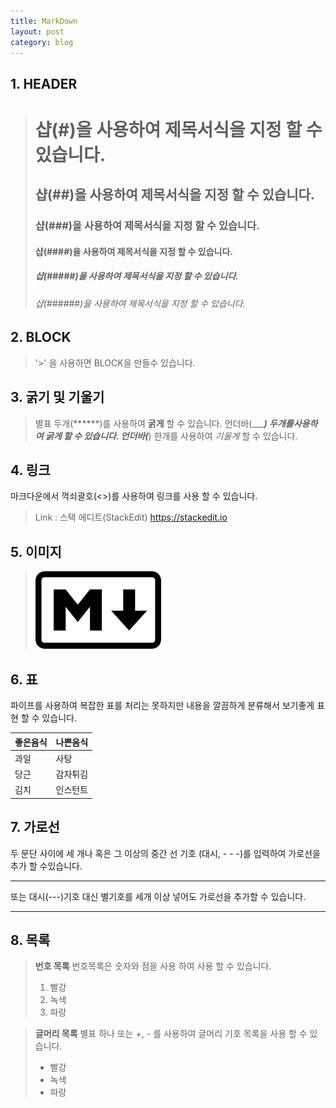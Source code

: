 ```yaml
---
title: MarkDown 
layout: post
category: blog
---
```


## __1. HEADER__
># 샵(#)을 사용하여 제목서식을 지정 할 수 있습니다.
>## 샵(##)을 사용하여 제목서식을 지정 할 수 있습니다.
>### 샵(###)을 사용하여 제목서식을 지정 할 수 있습니다.
>#### 샵(####)을 사용하여 제목서식을 지정 할 수 있습니다. 
>##### 샵(#####)을 사용하여 제목서식을 지정 할 수 있습니다.
>###### 샵(######)을 사용하여 제목서식을 지정 할 수 있습니다.

## __2. BLOCK__
> '>' 을 사용하면 BLOCK을 만들수 있습니다.

## __3. 굵기 및 기울기__
> 별표 두개(******)를 사용하여 **굵게** 할 수 있습니다.
> 언더바(______) 두개를사용하여 __굵게__ 할 수 있습니다.
> 언더바(___) 한개를 사용하여 _기울게_ 할 수 있습니다.

## __4. 링크__
마크다운에서 꺽쇠괄호(<>)를 사용하여 링크를 사용 할 수 있습니다.
> Link : 스택 에디트(StackEdit)
> <https://stackedit.io> 

## __5. 이미지__
>  ![Alt text](/uploads/markdownLogo.png)

## __6. 표__

파이프를 사용하여 복잡한 표를 처리는 못하지만 내용을 깔끔하게 분류해서 보기좋게 표현 할 수 있습니다. 

좋은음식 | 나쁜음식
---|---
과일|사탕
당근|감자튀김
김치|인스턴트

## __7. 가로선__

두 문단 사이에 세 개나 혹은 그 이상의 중간 선 기호 (대시, - - -)를 입력하여 가로선을 추가 할 수있습니다.
- ---
또는 대시(---)기호 대신 별기호를 세개 이상 넣어도 가로선을 추가할 수 있습니다.
***

## __8. 목록__

> **번호 목록**
>번호목록은  숫자와 점을 사용 하여 사용 할 수 있습니다.
> 1. 빨강
> 2. 녹색
> 3. 파랑

> **글머리 목록**
>별표 하나 또는 +, - 를 사용하여 글머리 기호 목록을 사용 할 수 있습니다.
> * 빨강
> * 녹색
> * 파랑
